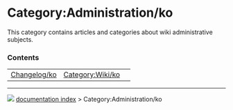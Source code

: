 # Category:Administration/ko
This category contains articles and categories about wiki administrative subjects.

### Contents

|     |     |     |
| --- | --- | --- |
| [Changelog/ko](Changelog/ko.md) | [Category:Wiki/ko](Category_Wiki/ko.md) |



---
![](images/Right_arrow.png) [documentation index](../README.md) > Category:Administration/ko
